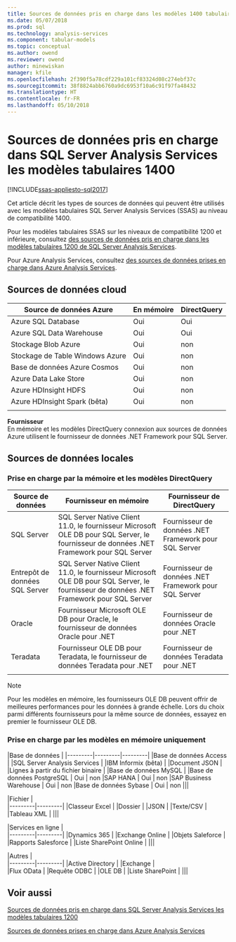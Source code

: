 ```yaml
---
title: Sources de données pris en charge dans les modèles 1400 tabulaires SQL Server Analysis Services | Documents Microsoft
ms.date: 05/07/2018
ms.prod: sql
ms.technology: analysis-services
ms.component: tabular-models
ms.topic: conceptual
ms.author: owend
ms.reviewer: owend
author: minewiskan
manager: kfile
ms.openlocfilehash: 2f390f5a78cdf229a101cf83324d08c274ebf37c
ms.sourcegitcommit: 38f8824abb6760a9dc6953f10a6c91f97fa48432
ms.translationtype: HT
ms.contentlocale: fr-FR
ms.lasthandoff: 05/10/2018
---
```

# <a name="data-sources-supported-in-sql-server-analysis-services-tabular-1400-models"></a>Sources de données pris en charge dans SQL Server Analysis Services les modèles tabulaires 1400

[!INCLUDE[ssas-appliesto-sql2017](../../includes/ssas-appliesto-sql2017.md)]

Cet article décrit les types de sources de données qui peuvent être utilisés avec les modèles tabulaires SQL Server Analysis Services (SSAS) au niveau de compatibilité 1400. 

Pour les modèles tabulaires SSAS sur les niveaux de compatibilité 1200 et inférieure, consultez [des sources de données pris en charge dans les modèles tabulaires 1200 de SQL Server Analysis Services](data-sources-supported-ssas-tabular.md).

Pour Azure Analysis Services, consultez [des sources de données prises en charge dans Azure Analysis Services](https://docs.microsoft.com/azure/analysis-services/analysis-services-datasource).


## <a name="cloud-data-sources"></a>Sources de données cloud

|Source de données Azure  |En mémoire  |DirectQuery  |
|---------|---------|---------|
|Azure SQL Database     |   Oui      |    Oui      |
|Azure SQL Data Warehouse     |   Oui      |   Oui       |
|Stockage Blob Azure     |   Oui       |    non      |
|Stockage de Table Windows Azure    |   Oui       |    non      |
|Base de données Azure Cosmos      |  Oui        |  non        |
|Azure Data Lake Store     |   Oui       |    non      |
|Azure HDInsight HDFS     |     Oui     |   non       |
|Azure HDInsight Spark (bêta)     |   Oui       |   non       |
||||

**Fournisseur**   
En mémoire et les modèles DirectQuery connexion aux sources de données Azure utilisent le fournisseur de données .NET Framework pour SQL Server.

## <a name="on-premises-data-sources"></a>Sources de données locales

### <a name="supported-by-in-memory-and-directquery-models"></a>Prise en charge par la mémoire et les modèles DirectQuery

|Source de données | Fournisseur en mémoire | Fournisseur de DirectQuery |
|  --- | --- | --- |
| SQL Server |SQL Server Native Client 11.0, le fournisseur Microsoft OLE DB pour SQL Server, le fournisseur de données .NET Framework pour SQL Server | Fournisseur de données .NET Framework pour SQL Server |
| Entrepôt de données SQL Server |SQL Server Native Client 11.0, le fournisseur Microsoft OLE DB pour SQL Server, le fournisseur de données .NET Framework pour SQL Server | Fournisseur de données .NET Framework pour SQL Server |
| Oracle |Fournisseur Microsoft OLE DB pour Oracle, le fournisseur de données Oracle pour .NET |Fournisseur de données Oracle pour .NET | |
| Teradata |Fournisseur OLE DB pour Teradata, le fournisseur de données Teradata pour .NET |Fournisseur de données Teradata pour .NET | |
| | | |

> [!NOTE]
> Pour les modèles en mémoire, les fournisseurs OLE DB peuvent offrir de meilleures performances pour les données à grande échelle. Lors du choix parmi différents fournisseurs pour la même source de données, essayez en premier le fournisseur OLE DB.  

### <a name="supported-by-in-memory-models-only"></a>Prise en charge par les modèles en mémoire uniquement

|Base de données  |
|---------|---------|---------|
|Base de données Access     | 
|SQL Server Analysis Services     | 
|IBM Informix (bêta) | 
|Document JSON     | 
|Lignes à partir du fichier binaire     | 
|Base de données MySQL     | 
|Base de données PostgreSQL    | Oui | non
|SAP HANA   | Oui | non
|SAP Business Warehouse    | Oui | non
|Base de données Sybase     | Oui | non
|||

|Fichier  |  
|---------|---------|
|Classeur Excel     |
|Dossier     | 
|JSON | 
|Texte/CSV    | 
|Tableau XML    | 
|||

|Services en ligne  |  
|---------|---------|
|Dynamics 365      |
|Exchange Online     |
|Objets Saleforce    | 
|Rapports Salesforce     |
|Liste SharePoint Online     |
|||

|Autres  |  
|---------|---------|
|Active Directory      | 
|Exchange     |  
|Flux OData     | 
|Requête ODBC     | 
|OLE DB  | 
|Liste SharePoint | 
|||

## <a name="see-also"></a>Voir aussi

[Sources de données pris en charge dans SQL Server Analysis Services les modèles tabulaires 1200](data-sources-supported-ssas-tabular.md)

[Sources de données prises en charge dans Azure Analysis Services](https://docs.microsoft.com/azure/analysis-services/analysis-services-datasource)   
